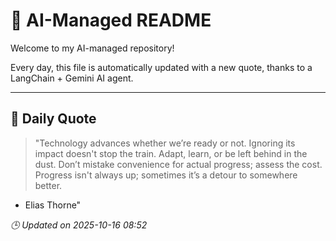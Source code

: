 # 🧠 AI-Managed README

Welcome to my AI-managed repository!

Every day, this file is automatically updated with a new quote, thanks to a LangChain + Gemini AI agent.

---

## 📅 Daily Quote

> "Technology advances whether we’re ready or not.
Ignoring its impact doesn't stop the train.
Adapt, learn, or be left behind in the dust.
Don’t mistake convenience for actual progress; assess the cost.
Progress isn't always up; sometimes it’s a detour to somewhere better.
- Elias Thorne"

*🕒 Updated on 2025-10-16 08:52*